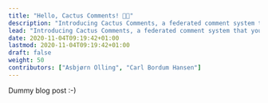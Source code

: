 ```yaml
---
title: "Hello, Cactus Comments! 👋🌵"
description: "Introducing Cactus Comments, a federated comment system that you can embed anywhere. It respects your privacy, and puts you in control."
lead: "Introducing Cactus Comments, a federated comment system that you can embed anywhere. It respects your privacy, and puts you in control."
date: 2020-11-04T09:19:42+01:00
lastmod: 2020-11-04T09:19:42+01:00
draft: false
weight: 50
contributors: ["Asbjørn Olling", "Carl Bordum Hansen"]
---
```


Dummy blog post :-)
